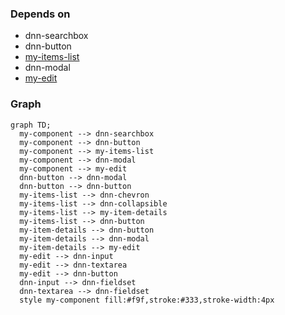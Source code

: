 ### Depends on

- dnn-searchbox
- dnn-button
- [my-items-list](../my-items-list)
- dnn-modal
- [my-edit](../my-edit)

### Graph
```mermaid
graph TD;
  my-component --> dnn-searchbox
  my-component --> dnn-button
  my-component --> my-items-list
  my-component --> dnn-modal
  my-component --> my-edit
  dnn-button --> dnn-modal
  dnn-button --> dnn-button
  my-items-list --> dnn-chevron
  my-items-list --> dnn-collapsible
  my-items-list --> my-item-details
  my-items-list --> dnn-button
  my-item-details --> dnn-button
  my-item-details --> dnn-modal
  my-item-details --> my-edit
  my-edit --> dnn-input
  my-edit --> dnn-textarea
  my-edit --> dnn-button
  dnn-input --> dnn-fieldset
  dnn-textarea --> dnn-fieldset
  style my-component fill:#f9f,stroke:#333,stroke-width:4px
```